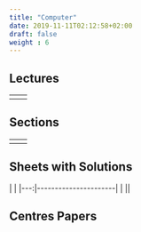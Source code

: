 ```yaml
---
title: "Computer"
date: 2019-11-11T02:12:58+02:00
draft: false
weight : 6
---
```



## Lectures


|  | |
|---:|----------------------|
| || 

## Sections

|  | |
|---:|----------------------|
| || 

## Sheets with Solutions

  | |
|---:|----------------------|
| || 

## Centres Papers 

|  | |
|---:|----------------------|

